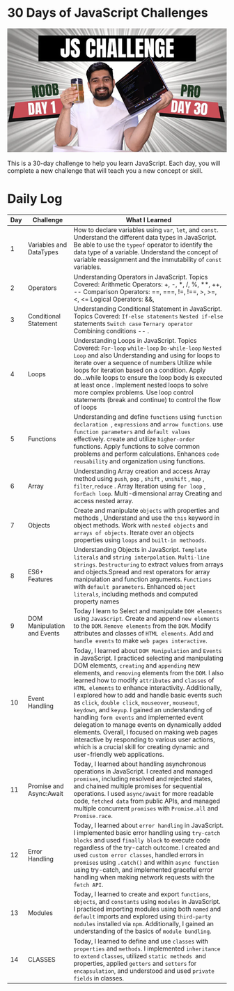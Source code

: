 
# 30 Days of JavaScript Challenges
![JavaScript Challenge Thumbnail](Assests/JsChallenge.png)


This is a 30-day challenge to help you learn JavaScript. Each day, you will complete a new challenge that will teach you a new concept or skill.

# **Daily Log**

| Day | Challenge | What I Learned |
|---|---|---|
| 1 | Variables and DataTypes | How to declare variables using `var`, `let`, and `const`. Understand the different data types in JavaScript. Be able to use the `typeof` operator to identify the data type of a variable. Understand the concept of variable reassignment and the immutability of `const` variables.
| 2 | Operators | Understanding Operators in JavaScript. Topics Covered: Arithmetic Operators: +, -, *, /, %, **, ++, -- Comparison Operators: ==, ===, !=, !==, >, >=, <, <= Logical Operators: &&, ||, Ternary Operator: condition ? exprIfTrue : exprIfFalse . |
| 3 | Conditional Statement | Understanding Conditional Statement in JavaScript. Topics Covered: `If-else statements`  `Nested if-else` statements `Switch case`  `Ternary operator` Combining conditions   -- . |
| 4 | Loops | Understanding Loops in JavaScript. Topics Covered: `For-loop`  `while-loop`  `Do-while-loop`  `Nested Loop` and also  Understanding and using for loops to iterate over a sequence of numbers Utilize while loops for iteration based on a condition.  Apply do...while loops to ensure the loop body is executed at least once . Implement nested loops to solve more complex problems. Use loop control statements (break and continue) to control the flow of loops    | 
| 5 | Functions | Understanding and define `functions` using `function declaration `, `expressions` and `arrow functions`. use `function parameters` and `default values` effectively. create and utilize `higher-order` functions. Apply functions to solve common problems and perform calculations. Enhances `code reusability` and organization using functions.   | 
| 6 | Array | Understanding Array creation and access Array method using `push`, `pop` , `shift` , `unshift` , `map` , `filter`,`reduce` . Array Iteration using  `for loop` , ` forEach loop`.  Multi-dimensional array Creating and access nested array.  | 
| 7 | Objects | Create and manipulate `objects` with properties and methods , Understand and use the `this` keyword in object methods. Work with `nested objects` and `arrays of objects`. Iterate over an objects properties using `loops` and `built-in methoods`.  | 
| 8 | ES6+ Features | Understanding Objects in JavaScript.  `Template literals` and `string interpolation`. `Multi-line strings`.  `Destructuring` to extract values from arrays and objects.Spread and rest operators for array manipulation and function arguments. `Functions` with `default parameters`. Enhanced `object literals`, including methods and computed property names     | 
| 9 | DOM Manipulation and Events  | Today I learn to  Select and manipulate `DOM elements` using `JavaScript`. Create and append `new elements` to the `DOM`. `Remove elements` from the `DOM`.  Modify attributes and classes of `HTML elements`. Add and `handle events` to make `web pages interactive`. | 
| 10 | Event Handling | Today, I learned about `DOM Manipulation` and `Events` in JavaScript. I practiced selecting and manipulating DOM elements, `creating` and `appending` new elements, and `removing` elements from the `DOM`. I also learned how to modify `attributes` and `classes` of `HTML elements` to enhance interactivity. Additionally, I explored how to add and handle basic events such as `click`, `double click`, `mouseover`, `mouseout`, `keydown`, and `keyup`. I gained an understanding of handling `form events` and implemented event delegation to manage events on dynamically added elements. Overall, I focused on making web pages interactive by responding to various user actions, which is a crucial skill for creating dynamic and user-friendly web applications.      | 
| 11 | Promise and Async:Await |Today, I learned about handling asynchronous operations in JavaScript. I created and managed `promises`, including resolved and rejected states, and chained multiple promises for sequential operations. I used `async/await` for more readable code, `fetched data` from public APIs, and managed multiple concurrent `promises` with `Promise.all` and `Promise.race`. | 
| 12 | Error Handling |Today, I learned about `error handling` in JavaScript. I implemented basic error handling using `try-catch blocks` and used `finally block` to execute code regardless of the try-catch outcome. I created and used `custom error classes`, handled errors in `promises` using `.catch()` and within `async function` using try-catch, and implemented graceful error handling when making network requests with the `fetch API`.| 
| 13 | Modules | Today, I learned to create and export `functions`, `objects`, and `constants` using `modules` in JavaScript. I practiced importing modules using both `named` and `default` imports and explored using `third-party modules` installed via `npm`. Additionally, I gained an understanding of the basics of `module bundling`. | 
| 14 | CLASSES |Today, I learned to define and use `classes` with `properties` and `methods`. I implemented `inheritance` to `extend` `classes`, utilized `static methods `and properties, applied `getters` and `setters` for `encapsulation`, and understood and used `private fields` in classes. | 
                     
            

